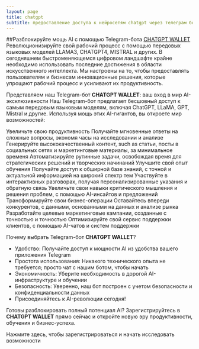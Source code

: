 ```yaml
---
layout: page
title: chatgpt
subtitle: предоставление доступа к нейросетям chatgpt через телеграм бот "CHATGPT WALLET"
---
```


##Разблокируйте мощь AI с помощью Telegram-бота [CHATGPT WALLET](https://t.me/all_in_one_gpt_models_robot)
Революционизируйте свой рабочий процесс с помощью передовых языковых моделей LLAMA3, CHATGPT4, MISTRAL и других.
В сегодняшнем быстроменяющемся цифровом ландшафте крайне необходимо использовать последние достижения в области искусственного интеллекта. Mы настроены на то, чтобы предоставлять пользователям и бизнесам инновационные решения, которые упрощают рабочий процесс и усиливают их продуктивность.

Представляем наш Telegram-бот __CHATGPT WALLET__: ваш вход в мир AI-эксклюзивности
Наш Telegram-бот предлагает бесшовный доступ к самым передовым языковым моделям, включая ChatGPT, LLaMA, GPT, Mistral и другие. Используя мощь этих AI-гигантов, вы откроете мир возможностей:

Увеличьте свою продуктивность
Получайте мгновенные ответы на сложные вопросы, экономя часы на исследовании и анализе
Генерируйте высококачественный контент, such as статьи, посты в социальных сетях и маркетинговые материалы, за минимальное временя
Автоматизируйте рутинные задачи, освобождая время для стратегических решений и творческих начинаний
Улучшите свой опыт обучения
Получайте доступ к обширной базе знаний, с точной и актуальной информацией на широкий спектр тем
Участвуйте в интерактивных разговорах, получая персонализированные указания и обратную связь
Увеличьте свои навыки критического мышления и решения проблем, с помощью AI-инсайтов и предложений
Трансформируйте свои бизнес-операции
Оставайтесь впереди конкурентов, с данными, основанными на данных и анализе рынка
Разработайте целевые маркетинговые кампании, созданные с точностью и точностью
Оптимизируйте свой сервис поддержки клиентов, с помощью AI-чатов и систем поддержки

Почему выбрать Telegram-бот __CHATGPT WALLET__?
* Удобство: Получайте доступ к мощности AI из удобства вашего приложения Telegram
* Простота использования: Никакого технического опыта не требуется; просто чат с нашим ботом, чтобы начать
* Экономичность: Уберите необходимость в дорогой AI-инфраструктуре и обучении
* Безопасность: Уверенно, наш бот построен с учетом безопасности и конфиденциальности данных
* Присоединяйтесь к AI-революции сегодня!

Готовы разблокировать полный потенциал AI? Зарегистрируйтесь в __CHATGPT WALLET__ прямо сейчас и откройте новую эру продуктивности, обучения и бизнес-успеха.

Нажмите здесь, чтобы зарегистрироваться и начать исследовать возможности





